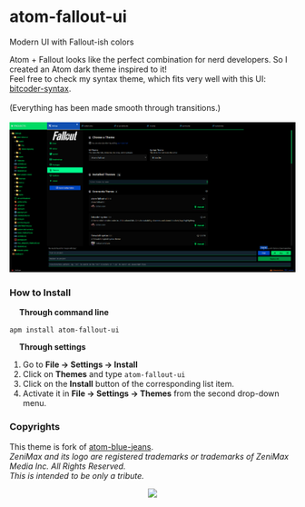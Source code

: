 # atom-fallout-ui
Modern UI with Fallout-ish colors

Atom + Fallout looks like the perfect combination for nerd developers. So I created an Atom dark theme inspired to it! <br>
Feel free to check my syntax theme, which fits very well with this UI: [bitcoder-syntax](https://atom.io/packages/bitcoder-syntax).
<br><br>
(Everything has been made smooth through transitions.)
<br><br>
![Theme screenshot](https://github.com/bitkris-dev/atom-fallout-ui/blob/master/assets/img/atom-fallout-ui-screenshot.png?raw=true)

### How to Install
**<img src="https://atom.io/favicon.ico" width="14" height="14" /> Through command line**

```shell
apm install atom-fallout-ui
```

**<img src="https://atom.io/favicon.ico" width="14" height="14" /> Through settings**  
  1. Go to **File -> Settings -> Install**
  2. Click on **Themes** and type `atom-fallout-ui`
  3. Click on the **Install** button of the corresponding list item.
  4. Activate it in  **File -> Settings -> Themes** from the second drop-down menu.

### Copyrights
This theme is fork of [atom-blue-jeans](https://atom.io/themes/atom-blue-jeans-ui). <br>
*ZeniMax and its logo are registered trademarks or trademarks of ZeniMax Media Inc. All Rights Reserved. <br>
This is intended to be only a tribute.*
<br>
<p align="center"><a href="https://github.com/bitkris-dev/atom-fallout-ui/blob/master/LICENSE.md"><img src="https://img.shields.io/badge/License-MIT-blue.svg"/></a></p>
